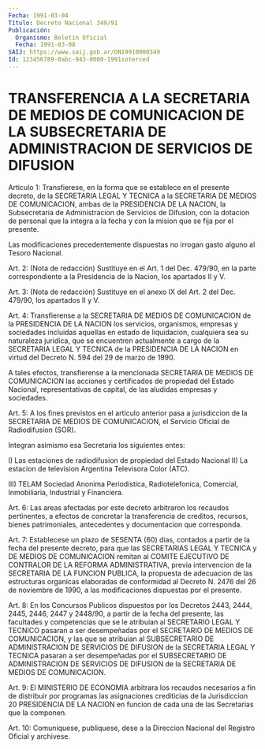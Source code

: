 ```yaml
---
Fecha: 1991-03-04
Título: Decreto Nacional 349/91
Publicación:
  Organismo: Boletín Oficial
  Fecha: 1991-03-08
SAIJ: https://www.saij.gob.ar/DN19910000349
Id: 123456789-0abc-943-0000-1991soterced
---
```

# TRANSFERENCIA A LA SECRETARIA DE MEDIOS DE COMUNICACION DE LA SUBSECRETARIA DE ADMINISTRACION DE SERVICIOS DE DIFUSION

<a id="1"></a>
Articulo 1: Transfierese, en la forma que se establece en el presente decreto, de la SECRETARIA LEGAL Y TECNICA a la SECRETARIA DE MEDIOS DE COMUNICACION, ambas de la PRESIDENCIA DE LA NACION, la Subsecretaria de Administracion de Servicios de Difusion, con la  dotacion  de personal que la integra a la fecha y con la mision que se fija por el presente.

Las modificaciones precedentemente dispuestas no irrogan gasto alguno al Tesoro Nacional.

<a id="2"></a>
Art. 2: (Nota de redacción) Sustituye en el Art. 1 del Dec. 479/90, en la parte correspondiente a la Presidencia de la Nacion, los apartados II y V.

<a id="3"></a>
Art. 3: (Nota de redacción) Sustituye en el anexo IX del Art. 2 del Dec. 479/90, los apartados II y V.

<a id="4"></a>
Art. 4: Transfierense a la SECRETARIA DE MEDIOS DE COMUNICACION de la PRESIDENCIA DE LA NACION los servicios, organismos, empresas y sociedades incluidas aquellas en estado de liquidacion, cualquiera sea su naturaleza juridica, que se encuentren actualmente a cargo de la SECRETARIA LEGAL Y TECNICA de la PRESIDENCIA DE LA NACION en virtud del Decreto N. 594 del 29 de marzo de 1990.

A tales efectos, transfierense a la mencionada SECRETARIA DE MEDIOS DE COMUNICACION las acciones y certificados de propiedad del Estado Nacional, representativas de capital, de las aludidas empresas y sociedades.

<a id="5"></a>
Art. 5: A los fines previstos en el articulo anterior pasa a jurisdiccion de la SECRETARIA DE MEDIOS DE COMUNICACION, el Servicio Oficial de Radiodifusion (SOR).

Integran asimismo esa Secretaria los siguientes entes:

I) Las estaciones de radiodifusion de propiedad del Estado Nacional II) La estacion de television Argentina Televisora Color (ATC).

III) TELAM Sociedad Anonima Periodistica, Radiotelefonica, Comercial, Inmobiliaria, Industrial y Financiera.

<a id="6"></a>
Art. 6: Las areas afectadas por este decreto arbitraron los recaudos pertinentes, a efectos de concretar la transferencia de creditos, recursos, bienes patrimoniales, antecedentes y documentacion que corresponda.

<a id="7"></a>
Art. 7: Establecese un plazo de SESENTA (60) dias, contados a partir de la  fecha  del presente decreto, para que las SECRETARIAS LEGAL Y TECNICA y DE MEDIOS DE COMUNICACION remitan al COMITE EJECUTIVO DE CONTRALOR DE LA REFORMA ADMINISTRATIVA, previa intervencion de la SECRETARIA DE LA FUNCION PUBLICA, la propuesta de adecuacion de las estructuras organicas elaboradas de conformidad al Decreto N. 2476 del 26 de noviembre de 1990, a las modificaciones dispuestas por el presente.

<a id="8"></a>
Art. 8: En los Concursos Publicos dispuestos por los Decretos 2443, 2444, 2445, 2446, 2447 y 2448/90, a partir de la fecha del presente, las facultades y competencias que se le atribuian al SECRETARIO LEGAL Y TECNICO pasaran a ser desempeñadas por el SECRETARIO DE MEDIOS DE COMUNICACION, y las que se atribuian al SUBSECRETARIO DE ADMINISTRACION DE SERVICIOS DE DIFUSION de la SECRETARIA LEGAL Y TECNICA pasaran a ser desempeñadas por el SUBSECRETARIO DE ADMINISTRACION DE SERVICIOS DE DIFUSION de la SECRETARIA DE MEDIOS DE COMUNICACION.

<a id="9"></a>
Art. 9: El MINISTERIO DE ECONOMIA arbitrara los recaudos necesarios a fin de distribuir por programas las asignaciones crediticias de la Jurisdiccion 20 PRESIDENCIA DE LA NACION en funcion de cada una de las Secretarias que la componen.

<a id="10"></a>
Art. 10: Comuniquese, publiquese, dese a la Direccion Nacional del Registro Oficial y archivese.